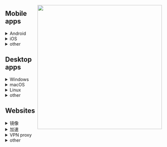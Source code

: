 [<img align="right" src="https://s2.loli.net/2022/09/12/Rs1qntzp7l6hu4x.png" width="400px" />](https://baike.baidu.com/item/%E8%A1%8C%E6%94%BF%E5%A4%84%E7%BD%9A/662146?fr=aladdin)

## Mobile apps  
<details>
  <summary>Android</summary>
  
  [Shadowsocksr-v2ray-trojan-Android](https://github.com/xxf098/shadowsocksr-v2ray-trojan-android/releases)<br>
  [ClashForAndroid](https://github.com/Kr328/ClashForAndroid/releases)<br>
  [ClashMetaForAndroid](https://github.com/MetaCubeX/ClashMetaForAndroid/releases)<br>
  [Matsuri](https://github.com/MatsuriDayo/Matsuri/releases)<br>
  [Shadowsocks-Android](https://github.com/shadowsocks/shadowsocks-android/releases)<br>
  [ShadowsocksR-Android](https://github.com/HMBSbige/ShadowsocksR-Android/releases)<br>
  [v2rayNG](https://github.com/2dust/v2rayNG/releases)<br>
  [v2ray-core](https://github.com/v2fly/v2ray-core/releases)<br>
  [ClashRForAndroid](https://github.com/naicfeng/ClashRForAndroid/releases)<br>
  [kitsunebi-Android](https://github.com/eycorsican/kitsunebi-android/releases)<br>
  [SagerNet](https://github.com/SagerNet/SagerNet/releases)<br>
  [Surfboard](https://manual.getsurfboard.com/)<br>
  [igniter](https://github.com/trojan-gfw/igniter/releases)<br>
  [Pharos](https://github.com/PharosVip/Pharos-Android-Test/releases)<br>
  ~~[bifrostv](https://github.com/v2raym/bifrostv)~~<br>
  [Telegram](https://telegram.org/android)、[Nekogram X](https://github.com/NekoX-Dev/NekoX/releases)、[Nekogram](https://nekogram.app/)、[Nagram](https://github.com/NextAlone/Nagram/releases)、[Telegram X](https://github.com/TGX-Android/Telegram-X)、[Plus Messenger](https://play.google.com/store/apps/details?id=org.telegram.plus)<br>
</details>
<details>
  <summary>iOS</summary>
  
  [Shadowrocket](https://apps.apple.com/us/app/shadowrocket/id932747118)<br>
  [Quantumult X](https://apps.apple.com/us/app/quantumult-x/id1443988620)<br>
  [Choc](https://apps.apple.com/us/app/choc/id1582542227)<br>
  [Stash](https://apps.apple.com/us/app/stash-rule-based-proxy/id1596063349)<br>
  [Kitsunebi](https://apps.apple.com/us/app/kitsunebi-proxy-utility/id1446584073)<br>
  [OneClick](https://apps.apple.com/us/app/id1545555197)<br>
  [Telegram](https://apps.apple.com/us/app/telegram-messenger/id686449807)<br>
  [Nicegram](https://my.nicegram.app/login?lng=en)<br>
</details>
<details>
  <summary>other</summary>
</details>

## Desktop apps
<details>
  <summary>Windows</summary>
  
  [Clash for Windows](https://github.com/Fndroid/clash_for_windows_pkg/releases)、[Clash for Windows中文汉化补丁](https://github.com/BoyceLig/Clash_Chinese_Patch/releases)、[Clash for Windows中文版](https://github.com/ender-zhao/Clash-for-Windows_Chinese)<br>
  [clash](https://github.com/Dreamacro/clash)<br>
  [Clash.Meta](https://github.com/MetaCubeX/Clash.Meta/releases)<br>
  [v2rayN](https://github.com/2dust/v2rayN/releases)<br>
  [v2ray-core](https://github.com/v2fly/v2ray-core/releases)<br>
  [v2rayA](https://github.com/v2rayA/v2rayA/releases)<br>
  [WinXray](https://github.com/TheMRLL/WinXray)<br>
  [netch](https://github.com/netchx/netch/releases)<br>
  [Shadowsocks-Windows](https://github.com/shadowsocks/shadowsocks-windows/releases)<br>
  [ShadowsocksR-Windows](https://github.com/HMBSbige/ShadowsocksR-Windows/releases)<br>
  [SSTap](https://github.com/FQrabbit/SSTap-Rule/releases/tag/SSTap%E5%B8%B8%E7%94%A8%E7%89%88%E6%9C%AC%E5%8F%8A%E5%8E%BB%E5%B9%BF%E5%91%8A)<br>
  [trojan](https://github.com/trojan-gfw/trojan/releases)<br>
  [Qv2ray](https://github.com/Qv2ray/Qv2ray/releases)<br>
  [Telegram](https://telegram.org/dl/desktop/win64)、[Unigram](https://unigramdev.github.io/)、[Kotatogram](https://github.com/kotatogram/kotatogram-desktop/releases)、[64Gram](https://github.com/TDesktop-x64/tdesktop/releases)、[Forkgram](https://github.com/Forkgram/tdesktop/releases)、[Telegreat](https://telegre.at/#download)<br>
</details>
<details>
  <summary>macOS</summary>
  
  [Clash for Windows](https://github.com/Fndroid/clash_for_windows_pkg/releases)、[Clash for Windows中文汉化补丁](https://github.com/BoyceLig/Clash_Chinese_Patch/releases)<br>
  [clash](https://github.com/Dreamacro/clash)<br>
  [ClashX](https://github.com/yichengchen/clashX/releases)<br>
  [ShadowsocksX](https://github.com/qinyuhang/ShadowsocksX-NG-R/releases)<br>
  [v2ray-core](https://github.com/v2fly/v2ray-core/releases)<br>
  [V2rayU](https://github.com/yanue/V2rayU/releases)<br>
  [trojan](https://github.com/trojan-gfw/trojan/releases)<br>
  [Qv2ray](https://github.com/Qv2ray/Qv2ray/releases)<br>
  [Telegram](https://telegram.org/dl/desktop/mac)、[Kotatogram](https://github.com/kotatogram/kotatogram-desktop/releases)、[64Gram](https://github.com/TDesktop-x64/tdesktop/releases)、[Forkgram](https://github.com/Forkgram/tdesktop/releases)、[Telegreat](https://telegre.at/#download)<br>
</details>
<details>
  <summary>Linux</summary>
  
  [Clash for Windows](https://github.com/Fndroid/clash_for_windows_pkg/releases)、[Clash for Windows中文汉化补丁](https://github.com/BoyceLig/Clash_Chinese_Patch/releases)<br>
  [clash](https://github.com/Dreamacro/clash)<br>
  [Clash.Meta](https://github.com/MetaCubeX/Clash.Meta/releases)<br>
  [ShellClash](https://github.com/juewuy/ShellClash)<br>
  [v2ray-core](https://github.com/v2fly/v2ray-core/releases)<br>
  [Qv2ray](https://github.com/Qv2ray/Qv2ray/releases)<br>
  [v2rayA](https://github.com/v2rayA/v2rayA/releases)<br>
  [trojan](https://github.com/trojan-gfw/trojan/releases)<br>
  [Telegram](https://telegram.org/dl/desktop/linux)、[Kotatogram](https://github.com/kotatogram/kotatogram-desktop/releases)、[64Gram](https://github.com/TDesktop-x64/tdesktop/releases)、[Telegreat](https://telegre.at/#download)<br>
</details>
<details>
  <summary>other</summary> 
</details>

## Websites
<details>
  <summary>镜像</summary>
  
  [镜像导航mirrorz](https://mirrorz.org/)<br>
  [清华大学开源软件镜像站](https://mirrors4.tuna.tsinghua.edu.cn/)<br>
  [中国科技大学镜像站](https://mirrors.ustc.edu.cn/)</br>
  [阿里巴巴开源镜像站](https://developer.aliyun.com/mirror)</br>
  [网易开源镜像站](http://mirrors.163.com/)</br>
  [MSDN我告诉你](https://msdn.itellyou.cn/)<br>
  [UUP dump](https://www.uupdump.cn/)<br>
  [万维百科](https://www.wanweibaike.net/)<br>
  [library.ac.cn](https://www.library.ac.cn/)<br>
  [谷歌学术镜像_Google学术搜索导航](https://ac.scmor.com/)<br>
  [谷歌学术镜像_Google镜像站](http://scholar.scqylaw.com/)<br>
  [github镜像1](https://hub.fastgit.xyz/)<br>
  [github镜像2](https://hub.0z.gs/)<br>
</details>
<details>
  <summary>加速</summary>
  
  [jsdelivr](https://www.jsdelivr.com/)<br>
  [GitHub文件加速下载](https://gitcdn.top/)<br>
  [GitHub 文件加速](https://git.yumenaka.net/)<br>
  [GitHub Proxy代理加速](https://ghproxy.com/)<br>
  [GitHub 加速下载](https://toolwa.com/github/)<br>
  [Github 增强 - 高速下载(油猴脚本)](https://greasyfork.org/zh-CN/scripts/412245-github-%E5%A2%9E%E5%BC%BA-%E9%AB%98%E9%80%9F%E4%B8%8B%E8%BD%BD)<br>
  [GitHub加速(浏览器插件)](https://github.com/fhefh2015/Fast-GitHub)<br>
</details>
<details>
  <summary>VPN proxy</summary>

  [公共VPN中继服务器](https://www.vpngate.net/cn/)<br>
  [Free Proxies](https://sspool.herokuapp.com/)<br>
  <details>
  <summary>节点订阅链接，不保证个人隐私数据安全（只收集公开的节点池，感谢各位博主）</summary>
    
- Clash
```
https://pre.paimon.gq/clash.yaml
```
```
https://raw.fastgit.org/anaer/Sub/main/clash.yaml
```
```
https://raw.githubusercontent.com/alanbobs999/TopFreeProxies/master/Eternity.yaml
```
参考博主[花墨世界](https://v.xss.sx/pass-wall/warp)自行创建的
```
https://raw.githubusercontent.com/KPI0/Surfing/main/warp-clash.yaml
```
- V2
```
https://raw.fastgit.org/Pawdroid/Free-servers/main/sub
```
```
https://raw.githubusercontent.com/KPI0/Surfing/main/v2_link
```
  </details>
    <details>
  <summary>备用机场</summary>
      
  [魔戒](https://mojie.me/#/register?code=a5JfG8sF)<br>
  [赔钱机场](https://xn--mes358aby2apfg.com/#/register?code=mKjTrwlH)<br>
  [霍格沃茨魔法學院](https://v2.lu/#/register?code=S1FDOZcD)<br>
  [Nexitally](https://nxboom.com/signupbyemail.aspx?MemberCode=f823a9e89e774a7a8f792f6ee8577eda20230629113000)<br>
  [TAGInternet](https://tagss01.pro#/register?invite=igtf5i3R)<br>
    </details>
</details>
<details>
  <summary>other</summary>
  
  [Telegram Web](https://web.telegram.org/?legacy=1#/login)<br>
  [俄罗斯软件分享网站lrepacks.net](https://lrepacks.net/)<br>
  [思维导图diagrams.net](https://app.diagrams.net/)<br>
  [Z-library](https://z-lib.is/)<br>
</details>
